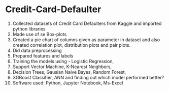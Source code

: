 # Credit-Card-Defaulter


1)  Collected datasets of Credit Card Defaulters from Kaggle and imported python libraries
2)  Made use of se Box-plots
3)  Created a pie chart of columns given as parameter in dataset and also created correlation plot, distribution plots and pair plots.
4)  Did data preprocessing
5)  Prepared features and labels
6)  Training the models using - Logistic Regression,
7)  Support Vector Machine, K-Nearest Neighbors,
8)  Decision Trees, Gausian Naive Bayes, Random Forest,
9)  XGBoost Classifier, ANN and finding out which model performed better?
10) Software used: Python, Jupyter Notebook, Ms-Excel
